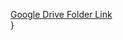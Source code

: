 [Google Drive Folder Link](https://drive.google.com/drive/folders/1GNn7ARPdT3whhzoU5EpAQ8miB7SHVbak?usp=sharing)\
}
